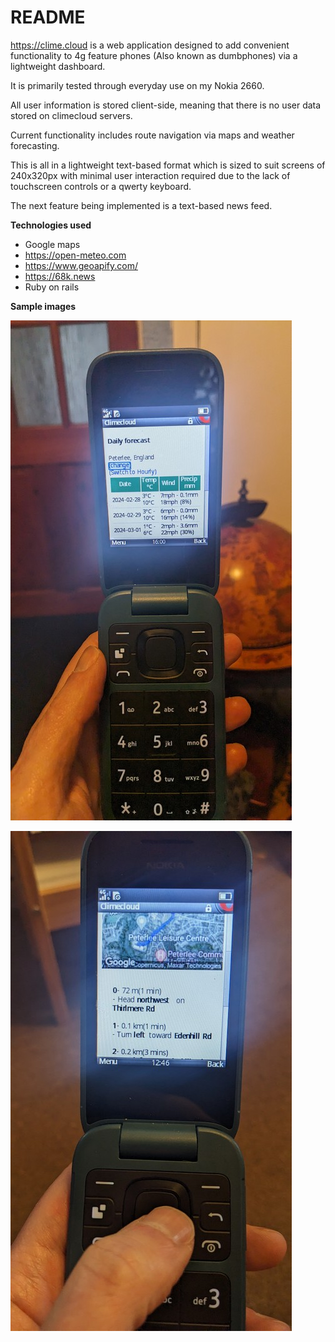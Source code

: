 # README

<https://clime.cloud> is a web application designed to add convenient functionality to 4g feature phones (Also known as dumbphones) via a lightweight dashboard.

It is primarily tested through everyday use on my Nokia 2660.

All user information is stored client-side, meaning that there is no user data stored on climecloud servers.

Current functionality includes route navigation via maps and weather forecasting.

This is all in a lightweight text-based format which is  sized to suit screens of 240x320px with minimal user interaction required due to the lack of touchscreen controls or a qwerty keyboard.

The next feature being implemented is a text-based news feed.

**Technologies used**

- Google maps
- <https://open-meteo.com>
- <https://www.geoapify.com/>
- <https://68k.news>
- Ruby on rails

**Sample images**

![Weather forecast screen](images/2tn.jpeg)

![Directions screen](images/7tn.jpeg)
